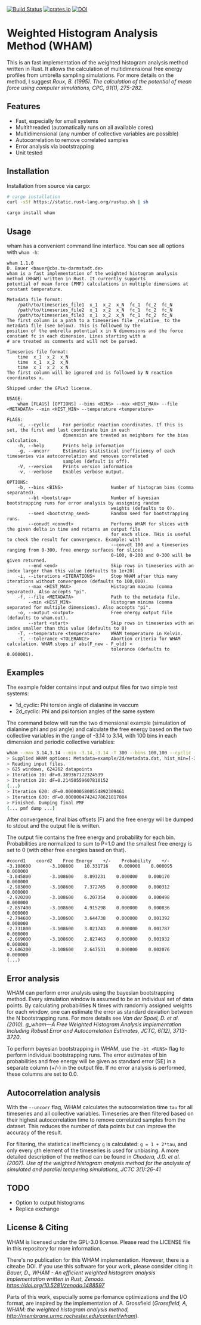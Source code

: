 [![Build Status](https://travis-ci.com/danijoo/WHAM.svg?branch=master)](https://travis-ci.com/danijoo/WHAM) [![crates.io](https://img.shields.io/badge/crates.io-orange.svg?longCache=true)](https://www.crates.io/crates/wham) [![DOI](https://zenodo.org/badge/DOI/10.5281/zenodo.1488597.svg)](https://doi.org/10.5281/zenodo.1488597)



Weighted Histogram Analysis Method (WHAM)
===
This is an fast implementation of the weighted histogram analysis method
written in Rust. It allows the calculation of multidimensional free energy profiles
from umbrella sampling simulations. For more details on the method, I suggest *Roux, B.
(1995). The calculation of the potential of mean force using computer simulations, CPC, 91(1), 275-282.*

Features
---
- Fast, especially for small systems
- Multithreaded (automatically runs on all available cores) 
- Multidimensional (any number of collective variables are possible)
- Autocorrelation to remove correlated samples
- Error analysis via bootstrapping
- Unit tested

Installation
---
Installation from source via cargo:
```bash
# cargo installation
curl -sSf https://static.rust-lang.org/rustup.sh | sh

cargo install wham
```

Usage
---
wham has a convenient command line interface. You can see all options with
```wham -h```:

```
wham 1.1.0
D. Bauer <bauer@cbs.tu-darmstadt.de>
wham is a fast implementation of the weighted histogram analysis method (WHAM) written in Rust. It currently supports
potential of mean force (PMF) calculations in multiple dimensions at constant temperature.

Metadata file format:
    /path/to/timeseries_file1  x_1  x_2  x_N  fc_1  fc_2  fc_N
    /path/to/timeseries_file2  x_1  x_2  x_N  fc_1  fc_2  fc_N
    /path/to/timeseries_file3  x_1  x_2  x_N  fc_1  fc_2  fc_N
The first column is a path to a timeseries file _relative_ to the metadata file (see below). This is followed by the
position of the umbrella potential x in N dimensions and the force constant fc in each dimension. Lines starting with a
# are treated as comments and will not be parsed.

Timeseries file format:
    time  x_1  x_2  x_N
    time  x_1  x_2  x_N
    time  x_1  x_2  x_N
The first column will be ignored and is followed by N reaction coordinates x.

Shipped under the GPLv3 license.

USAGE:
    wham [FLAGS] [OPTIONS] --bins <BINS> --max <HIST_MAX> --file <METADATA> --min <HIST_MIN> --temperature <temperature>

FLAGS:
    -c, --cyclic     For periodic reaction coordinates. If this is set, the first and last coordinate bin in each
                     dimension are treated as neighbors for the bias calculation.
    -h, --help       Prints help information
    -g, --uncorr     Estimates statistical inefficiency of each timeseries via autocorrelation and removes correlated
                     samples (default is off).
    -V, --version    Prints version information
    -v, --verbose    Enables verbose output.

OPTIONS:
    -b, --bins <BINS>                  Number of histogram bins (comma separated).
        --bt <bootstrap>               Number of bayesian bootstrapping runs for error analysis by assigning random
                                       weights (defaults to 0).
        --seed <bootstrap_seed>        Random seed for bootstrapping runs.
        --convdt <convdt>              Performs WHAM for slices with the given delta in time and returns an output file
                                       for each slice. THis is useful to check the result for convergence. Example: with
                                       --convdt 100 and a timeseries ranging from 0-300, free energy surfaces for slices
                                       0-100, 0-200 and 0-300 will be given returned.
        --end <end>                    Skip rows in timeseries with an index larger than this value (defaults to 1e+20)
    -i, --iterations <ITERATIONS>      Stop WHAM after this many iterations without convergence (defaults to 100,000).
        --max <HIST_MAX>               Histogram maxima (comma separated). Also accepts "pi".
    -f, --file <METADATA>              Path to the metadata file.
        --min <HIST_MIN>               Histogram minima (comma separated for multiple dimensions). Also accepts "pi".
    -o, --output <output>              Free energy output file (defaults to wham.out).
        --start <start>                Skip rows in timeseries with an index smaller than this value (defaults to 0)
    -T, --temperature <temperature>    WHAM temperature in Kelvin.
    -t, --tolerance <TOLERANCE>        Abortion criteria for WHAM calculation. WHAM stops if abs(F_new - F_old) <
                                       tolerance (defaults to 0.000001).
```

Examples
---
The example folder contains input and output files for two simple test systems:

- 1d_cyclic: Phi torsion angle of dialanine in vaccum
- 2d_cyclic: Phi and psi torsion angles of the same system

The command below will run the two dimensional example (simulation of dialanine phi and psi angle) and calculate the free energy based on the two collective variables
in the range of -3.14 to 3.14, with 100 bins in each dimension and periodic collective variables:
 
```bash
wham --max 3.14,3.14 --min -3.14,-3.14 -T 300 --bins 100,100 --cyclic -f example/2d/metadata.dat       
> Supplied WHAM options: Metadata=example/2d/metadata.dat, hist_min=[-3.14, -3.14], hist_max=[3.14, 3.14], bins=[100, 100] verbose=false, tolerance=0.000001, iterations=100000, temperature=300, cyclic=true
> Reading input files.
> 625 windows, 624262 datapoints
> Iteration 10: dF=0.389367172324539
> Iteration 20: dF=0.21450559607810152
(...)
> Iteration 620: dF=0.0000005800554892309461
> Iteration 630: dF=0.00000047424278621817084
> Finished. Dumping final PMF
(... pmf dump ...)

```
After convergence, final bias offsets (F) and the free energy will be dumped to stdout and the output file is written.

The output file contains the free energy and probability for each bin. Probabilities are normalized to sum to P=1.0 and
the smallest free energy is set to 0 (with other free energies based on that).
```
#coord1    coord2    Free Energy    +/-    Probability    +/-
-3.108600    	-3.108600    10.331716    0.000000    0.000095    0.000000
-3.045800    	-3.108600    8.893231    0.000000    0.000170    0.000000
-2.983000    	-3.108600    7.372765    0.000000    0.000312    0.000000
-2.920200    	-3.108600    6.207354    0.000000    0.000498    0.000000
-2.857400    	-3.108600    4.915298    0.000000    0.000836    0.000000
-2.794600    	-3.108600    3.644738    0.000000    0.001392    0.000000
-2.731800    	-3.108600    3.021743    0.000000    0.001787    0.000000
-2.669000    	-3.108600    2.827463    0.000000    0.001932    0.000000
-2.606200    	-3.108600    2.647531    0.000000    0.002076    0.000000
(...)
```

Error analysis
---
WHAM can perform error analysis using the bayesian bootstrapping method. Every simulation window is assumed to be an
individual set of data points. By calculating probabilities N times with randomly assigned weights for each window,
one can estimate the error as standard deviation between the N bootstrapping runs. For more details see
*Van der Spoel, D. et al. (2010). g_wham—A Free Weighted Histogram Analysis Implementation Including Robust Error and
Autocorrelation Estimates, JCTC, 6(12), 3713-3720*.

To perform bayesian bootstrapping in WHAM, use the ```-bt <RUNS>``` flag to perform <RUNS> individual bootstrapping
runs. The error estimates of bin probabilities and free energy will be given as standard error (SE) in a 
separate column (+/-) in the output file. If no error analysis is performed, these columns are set to 0.0.

Autocorrelation analysis
---
With the ```--uncorr``` flag, WHAM calculates the autocorrelation time ```tau``` for all timeseries and all collective
variables. Timeseries are then filtered based on their highest autocorrelation time to remove correlated samples from
the dataset. This reduces the number of data points but can improve the accuracy of the result.

For filtering, the statistical inefficiency `g` is calculated: ```g = 1 + 2*tau```, and only every `g`th element of the
timeseries is used for unbiasing. A more detailed description of the method can be found in
*Chodera, J.D. et al. (2007). Use of the weighted histogram analysis method for the analysis of simulated and parallel
tempering simulations, JCTC 3(1):26-41*


TODO
---
- Option to output histograms
- Replica exchange

License & Citing
---
WHAM is licensed under the GPL-3.0 license. Please read the LICENSE file in this
repository for more information.

There's no publication for this WHAM implementation. However, there is a citeabe DOI. If you use this software for your work, please consider citing it: *Bauer, D., WHAM - An efficient weighted histogram analysis implementation written in Rust, Zenodo. https://doi.org/10.5281/zenodo.1488597*

Parts of this work, especially some perfomance optimizations and the I/O format, are inspired by the
implementation of A. Grossfield (*Grossfield, A, WHAM: the weighted histogram analysis method, http://membrane.urmc.rochester.edu/content/wham*).
